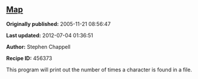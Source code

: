 ## [Map](https://code.activestate.com/recipes/456373-map)

**Originally published:** 2005-11-21 08:56:47

**Last updated:** 2012-07-04 01:36:51

**Author:** Stephen Chappell

**Recipe ID:** 456373

This program will print out the number of times a character is found in a file.
